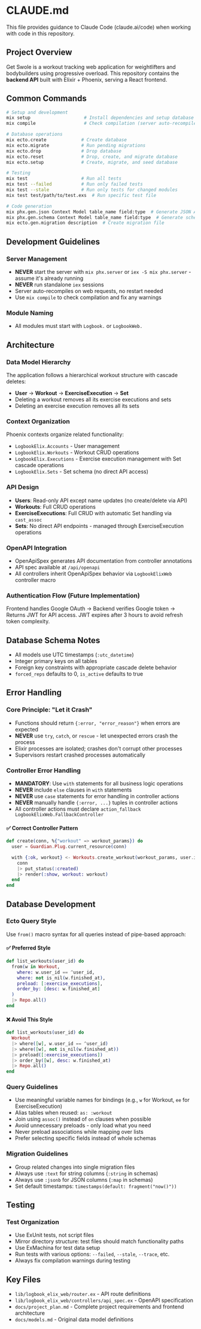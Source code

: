 # CLAUDE.md

This file provides guidance to Claude Code (claude.ai/code) when working with code in this repository.

## Project Overview

Get Swole is a workout tracking web application for weightlifters and bodybuilders using progressive overload. This repository contains the **backend API** built with Elixir + Phoenix, serving a React frontend.

## Common Commands

```bash
# Setup and development
mix setup                    # Install dependencies and setup database
mix compile                  # Check compilation (server auto-recompiles on requests)

# Database operations
mix ecto.create             # Create database
mix ecto.migrate            # Run pending migrations
mix ecto.drop               # Drop database
mix ecto.reset              # Drop, create, and migrate database
mix ecto.setup              # Create, migrate, and seed database

# Testing
mix test                    # Run all tests
mix test --failed           # Run only failed tests
mix test --stale            # Run only tests for changed modules
mix test test/path/to/test.exs  # Run specific test file

# Code generation
mix phx.gen.json Context Model table_name field:type  # Generate JSON API with context, schema, controller
mix phx.gen.schema Context Model table_name field:type  # Generate schema and migration only
mix ecto.gen.migration description  # Create migration file
```

## Development Guidelines

### Server Management
- **NEVER** start the server with `mix phx.server` or `iex -S mix phx.server` - assume it's already running
- **NEVER** run standalone `iex` sessions
- Server auto-recompiles on web requests, no restart needed
- Use `mix compile` to check compilation and fix any warnings

### Module Naming
- All modules must start with `Logbook.` or `LogbookWeb.`

## Architecture

### Data Model Hierarchy
The application follows a hierarchical workout structure with cascade deletes:
- **User** → **Workout** → **ExerciseExecution** → **Set**
- Deleting a workout removes all its exercise executions and sets
- Deleting an exercise execution removes all its sets

### Context Organization
Phoenix contexts organize related functionality:
- `LogbookElix.Accounts` - User management
- `LogbookElix.Workouts` - Workout CRUD operations  
- `LogbookElix.Executions` - Exercise execution management with Set cascade operations
- `LogbookElix.Sets` - Set schema (no direct API access)

### API Design
- **Users**: Read-only API except name updates (no create/delete via API)
- **Workouts**: Full CRUD operations
- **ExerciseExecutions**: Full CRUD with automatic Set handling via `cast_assoc`
- **Sets**: No direct API endpoints - managed through ExerciseExecution operations

### OpenAPI Integration
- OpenApiSpex generates API documentation from controller annotations
- API spec available at `/api/openapi`
- All controllers inherit OpenApiSpex behavior via `LogbookElixWeb` controller macro

### Authentication Flow (Future Implementation)
Frontend handles Google OAuth → Backend verifies Google token → Returns JWT for API access. JWT expires after 3 hours to avoid refresh token complexity.

## Database Schema Notes
- All models use UTC timestamps (`:utc_datetime`)
- Integer primary keys on all tables
- Foreign key constraints with appropriate cascade delete behavior
- `forced_reps` defaults to 0, `is_active` defaults to true

## Error Handling

### Core Principle: "Let it Crash"
- Functions should return `{:error, "error_reason"}` when errors are expected
- **NEVER** use `try`, `catch`, or `rescue` - let unexpected errors crash the process
- Elixir processes are isolated; crashes don't corrupt other processes
- Supervisors restart crashed processes automatically

### Controller Error Handling
- **MANDATORY**: Use `with` statements for all business logic operations
- **NEVER** include `else` clauses in `with` statements
- **NEVER** use `case` statements for error handling in controller actions
- **NEVER** manually handle `{:error, ...}` tuples in controller actions
- All controller actions must declare `action_fallback LogbookElixWeb.FallbackController`

#### ✅ Correct Controller Pattern
```elixir
def create(conn, %{"workout" => workout_params}) do
  user = Guardian.Plug.current_resource(conn)

  with {:ok, workout} <- Workouts.create_workout(workout_params, user.id) do
    conn
    |> put_status(:created)
    |> render(:show, workout: workout)
  end
end
```

## Database Development

### Ecto Query Style
Use `from()` macro syntax for all queries instead of pipe-based approach:

#### ✅ Preferred Style
```elixir
def list_workouts(user_id) do
  from(w in Workout,
    where: w.user_id == ^user_id,
    where: not is_nil(w.finished_at),
    preload: [:exercise_executions],
    order_by: [desc: w.finished_at]
  )
  |> Repo.all()
end
```

#### ❌ Avoid This Style
```elixir
def list_workouts(user_id) do
  Workout
  |> where([w], w.user_id == ^user_id)
  |> where([w], not is_nil(w.finished_at))
  |> preload([:exercise_executions])
  |> order_by([w], desc: w.finished_at)
  |> Repo.all()
end
```

### Query Guidelines
- Use meaningful variable names for bindings (e.g., `w` for Workout, `ee` for ExerciseExecution)
- Alias tables when reused: `as: :workout`
- Join using `assoc()` instead of `on` clauses when possible
- Avoid unnecessary preloads - only load what you need
- Never preload associations while mapping over lists
- Prefer selecting specific fields instead of whole schemas

### Migration Guidelines
- Group related changes into single migration files
- Always use `:text` for string columns (`:string` in schemas)
- Always use `:jsonb` for JSON columns (`:map` in schemas)
- Set default timestamps: `timestamps(default: fragment("now()"))`

## Testing

### Test Organization
- Use ExUnit tests, not script files
- Mirror directory structure: test files should match functionality paths
- Use ExMachina for test data setup
- Run tests with various options: `--failed`, `--stale`, `--trace`, etc.
- Always fix compilation warnings during testing

## Key Files
- `lib/logbook_elix_web/router.ex` - API route definitions
- `lib/logbook_elix_web/controllers/api_spec.ex` - OpenAPI specification
- `docs/project_plan.md` - Complete project requirements and frontend architecture
- `docs/models.md` - Original data model definitions